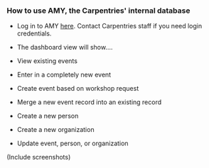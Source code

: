 ### How to use AMY, the Carpentries' internal database

* Log in to AMY [here](amy.software-carpentry.org/workshops/admin-dashboard/).  Contact Carpentries staff if you need login credentials.

* The dashboard view will show....

* View existing events

* Enter in a completely new event
* Create event based on workshop request
* Merge a new event record into an existing record

* Create a new person

* Create a new organization

* Update event, person, or organization

(Include screenshots)
